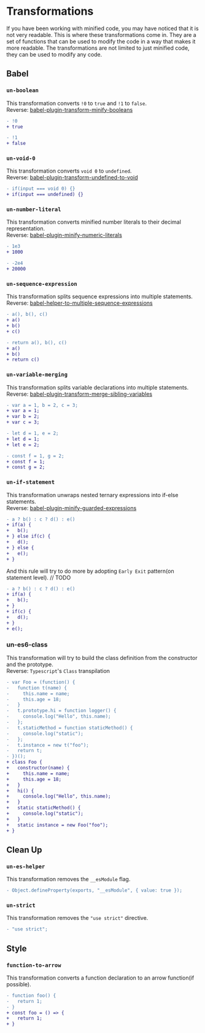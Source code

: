# Transformations

If you have been working with minified code, you may have noticed that it is not very readable. This is where these transformations come in. They are a set of functions that can be used to modify the code in a way that makes it more readable. The transformations are not limited to just minified code, they can be used to modify any code.

## Babel

### `un-boolean`

This transformation converts `!0` to `true` and `!1` to `false`.\
Reverse: [babel-plugin-transform-minify-booleans](https://babeljs.io/docs/en/babel-plugin-transform-minify-booleans)

```diff
- !0
+ true

- !1
+ false
```

### `un-void-0`

This transformation converts `void 0` to `undefined`.\
Reverse: [babel-plugin-transform-undefined-to-void](https://babeljs.io/docs/en/babel-plugin-transform-undefined-to-void)

```diff
- if(input === void 0) {}
+ if(input === undefined) {}
```

### `un-number-literal`

This transformation converts minified number literals to their decimal representation.\
Reverse: [babel-plugin-minify-numeric-literals](https://babeljs.io/docs/en/babel-plugin-minify-numeric-literals)


```diff
- 1e3
+ 1000

- -2e4
+ 20000
```

### `un-sequence-expression`

This transformation splits sequence expressions into multiple statements.\
Reverse: [babel-helper-to-multiple-sequence-expressions](https://babeljs.io/docs/en/babel-helper-to-multiple-sequence-expressions)

```diff
- a(), b(), c()
+ a()
+ b()
+ c()

- return a(), b(), c()
+ a()
+ b()
+ return c()
```

### `un-variable-merging`

This transformation splits variable declarations into multiple statements.\
Reverse: [babel-plugin-transform-merge-sibling-variables](https://babeljs.io/docs/en/babel-plugin-transform-merge-sibling-variables)

```diff
- var a = 1, b = 2, c = 3;
+ var a = 1;
+ var b = 2;
+ var c = 3;

- let d = 1, e = 2;
+ let d = 1;
+ let e = 2;

- const f = 1, g = 2;
+ const f = 1;
+ const g = 2;
```

### `un-if-statement`

This transformation unwraps nested ternary expressions into if-else statements.\
Reverse: [babel-plugin-minify-guarded-expressions](https://babeljs.io/docs/en/babel-plugin-minify-guarded-expressions)

```diff
- a ? b() : c ? d() : e()
+ if(a) {
+   b();
+ } else if(c) {
+   d();
+ } else {
+   e();
+ }
```

And this rule will try to do more by adopting `Early Exit` pattern(on statement level).
// TODO
```diff
- a ? b() : c ? d() : e()
+ if(a) {
+   b();
+ }
+ if(c) {
+   d();
+ }
+ e();
```

### un-es6-class

This transformation will try to build the class definition from the constructor and the prototype.\
Reverse: `Typescript`'s `Class` transpilation

```diff
- var Foo = (function() {
-   function t(name) {
-     this.name = name;
-     this.age = 18;
-   }
-   t.prototype.hi = function logger() {
-     console.log("Hello", this.name);
-   };
-   t.staticMethod = function staticMethod() {
-     console.log("static");
-   };
-   t.instance = new t("foo");
-   return t;
- })();
+ class Foo {
+   constructor(name) {
+     this.name = name;
+     this.age = 18;
+   }
+   hi() {
+     console.log("Hello", this.name);
+   }
+   static staticMethod() {
+     console.log("static");
+   }
+   static instance = new Foo("foo");
+ }
```

## Clean Up

### `un-es-helper`

This transformation removes the `__esModule` flag.

```diff
- Object.defineProperty(exports, "__esModule", { value: true });
```

### `un-strict`

This transformation removes the `"use strict"` directive.

```diff
- "use strict";
```

## Style

### `function-to-arrow`

This transformation converts a function declaration to an arrow function(if possible).

```diff
- function foo() {
-   return 1;
- }
+ const foo = () => {
+   return 1;
+ }
```

